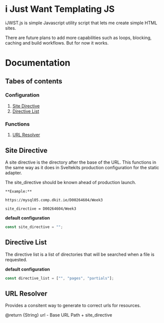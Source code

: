 # i Just Want Templating JS

iJWST.js is simple Javascript utility script
that lets me create simple HTML sites.

There are future plans to add more capabilities
such as loops, blocking, caching and build workflows.
But for now it works.

# Documentation

## Tabes of contents
### Configuration
1. [Site Directive](#site-directive)
2. [Directive List](#directive-list)
### Functions
1. [URL Resolver](#url-resolver)

## Site Directive

A site directive is the directory
after the base of the URL. This functions
in the same way as it does in Sveltekits
production configuration for the static
adapter.

The site_directive should
be known ahead of production launch.

    **Example:**

    https://mysql05.comp.dkit.ie/D00264604/Week3

    site_directive = D00264604/Week3

**default configuration**

```javascript
const site_directive = "";
```

## Directive List

The directive list is a list of directories
that will be searched when a file is requested.

**default configuration**

```javascript
const directive_list = ["", "pages", "partials"];
```

## URL Resolver

Provides a consitent way to generate to
correct urls for resources.

@return {String} url - Base URL Path + site_directive
